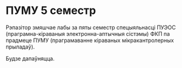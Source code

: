 # ПУМУ 5 семестр

Рэпазітор змяшчае лабы за пяты семестр спецыяльнасці ПУЭОС (праграмна-кіраваныя электронна-аптычныя сістэмы) ФКП па прадмеце ПУМУ (праграмаванне кіраваных мікракантролерных прыладаў). 

Будзе дапаўняцца.
